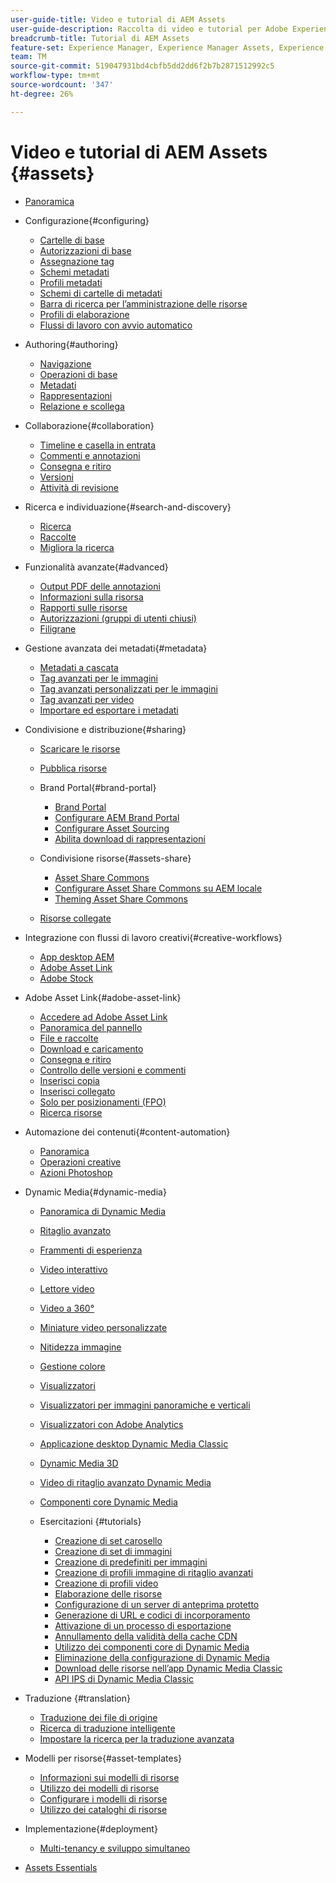 ```yaml
---
user-guide-title: Video e tutorial di AEM Assets
user-guide-description: Raccolta di video e tutorial per Adobe Experience Manager Assets.
breadcrumb-title: Tutorial di AEM Assets
feature-set: Experience Manager, Experience Manager Assets, Experience Manager Sites
team: TM
source-git-commit: 519047931bd4cbfb5dd2dd6f2b7b2871512992c5
workflow-type: tm+mt
source-wordcount: '347'
ht-degree: 26%

---
```



# Video e tutorial di AEM Assets {#assets}

+ [Panoramica](overview.md)

+ Configurazione{#configuring}
   + [Cartelle di base](configuring/baseline-folders.md)
   + [Autorizzazioni di base](configuring/baseline-permissions.md)
   + [Assegnazione tag](configuring/tagging.md)
   + [Schemi metadati](configuring/metadata-schemas.md)
   + [Profili metadati](configuring/metadata-profiles.md)
   + [Schemi di cartelle di metadati](configuring/metadata-folder-schemas.md)
   + [Barra di ricerca per l’amministrazione delle risorse](configuring/assets-admin-search-rail.md)
   + [Profili di elaborazione](configuring/processing-profiles.md)
   + [Flussi di lavoro con avvio automatico](configuring/auto-start-workflows.md)

+ Authoring{#authoring}
   + [Navigazione](./authoring/navigation.md)
   + [Operazioni di base](./authoring/basic-operations.md)
   + [Metadati](./authoring/metadata.md)
   + [Rappresentazioni](./authoring/renditions.md)
   + [Relazione e scollega](./authoring/relate-unrelate.md)

+ Collaborazione{#collaboration}
   + [Timeline e casella in entrata](./collaboration/timeline-and-inbox.md)
   + [Commenti e annotazioni](./collaboration/comments-and-annotations.md)
   + [Consegna e ritiro](./collaboration/check-in-and-check-out.md)
   + [Versioni](./collaboration/versions.md)
   + [Attività di revisione](./collaboration/review-task.md)

+ Ricerca e individuazione{#search-and-discovery}
   + [Ricerca](./search-and-discovery/search.md)
   + [Raccolte](./search-and-discovery/collections.md)
   + [Migliora la ricerca](./search-and-discovery/search-boost.md)

+ Funzionalità avanzate{#advanced}
   + [Output PDF delle annotazioni](./advanced/customizing-annotations-pdf-output.md)
   + [Informazioni sulla risorsa](./advanced/asset-insights-launch-tutorial.md)
   + [Rapporti sulle risorse](./advanced/asset-reports.md)
   + [Autorizzazioni (gruppi di utenti chiusi)](./advanced/closed-user-groups.md)
   + [Filigrane](./advanced/watermarks.md)

+ Gestione avanzata dei metadati{#metadata}
   + [Metadati a cascata](metadata/cascade-metadata-feature-video-use.md)
   + [Tag avanzati per le immagini](metadata/image-smart-tags.md)
   + [Tag avanzati personalizzati per le immagini](metadata/custom-smart-tags.md)
   + [Tag avanzati per video](metadata/video-smart-tags.md)
   + [Importare ed esportare i metadati](metadata/metadata-import-export.md)

+ Condivisione e distribuzione{#sharing}
   + [Scaricare le risorse](./sharing/download.md)
   + [Pubblica risorse](./sharing/publish.md)

   + Brand Portal{#brand-portal}
      + [Brand Portal](./sharing/brand-portal.md)
      + [Configurare AEM Brand Portal](brand-portal/configure.md)
      + [Configurare Asset Sourcing](brand-portal/configure-asset-sourcing.md)
      + [Abilita download di rappresentazioni](brand-portal/enable-renditions-download.md)
   + Condivisione risorse{#assets-share}
      + [Asset Share Commons](./sharing/asset-share-commons-user-experience-feature-video-understand.md)
      + [Configurare Asset Share Commons su AEM locale](./sharing/asset-share-commons-technical-video-setup.md)
      + [Theming Asset Share Commons](./sharing/asset-share-commons-feature-video-theming.md)
   + [Risorse collegate](./sharing/connected-assets.md)


+ Integrazione con flussi di lavoro creativi{#creative-workflows}
   + [App desktop AEM](./creative-workflows/aem-desktop-app.md)
   + [Adobe Asset Link](./creative-workflows/adobe-asset-link.md)
   + [Adobe Stock](./creative-workflows/adobe-stock.md)

+ Adobe Asset Link{#adobe-asset-link}
   + [Accedere ad Adobe Asset Link](./adobe-asset-link/launch-adobe-asset-link.md)
   + [Panoramica del pannello](./adobe-asset-link/panel-overview.md)
   + [File e raccolte](./adobe-asset-link/files-and-collections.md)
   + [Download e caricamento](./adobe-asset-link/download-and-upload.md)
   + [Consegna e ritiro](./adobe-asset-link/check-in-check-out.md)
   + [Controllo delle versioni e commenti](./adobe-asset-link/file-versioning-and-comments.md)
   + [Inserisci copia](./adobe-asset-link/place-copy.md)
   + [Inserisci collegato](./adobe-asset-link/place-linked.md)
   + [Solo per posizionamenti (FPO)](./adobe-asset-link/for-placement-only.md)
   + [Ricerca risorse](./adobe-asset-link/asset-search.md)

+ Automazione dei contenuti{#content-automation}
   + [Panoramica](./content-automation/overview.md)
   + [Operazioni creative](./content-automation/creative-operations.md)
   + [Azioni Photoshop](./content-automation/photoshop-actions.md)

+ Dynamic Media{#dynamic-media}
   + [Panoramica di Dynamic Media](dynamic-media/dynamic-media-overview-feature-video-use.md)
   + [Ritaglio avanzato](dynamic-media/smart-crop-feature-video-use.md)
   + [Frammenti di esperienza](dynamic-media/dynamic-media-experience-fragments-feature-video-use.md)
   + [Video interattivo](dynamic-media/dynamic-media-interactive-video-feature-video-use.md)
   + [Lettore video](dynamic-media/dynamic-media-video-player-feature-video-use.md)
   + [Video a 360°](dynamic-media/dynamic-media-360-video-custom-thumbnail-feature-video-use.md)
   + [Miniature video personalizzate](dynamic-media/dynamic-media-video-thumbnails-feature-video-use.md)
   + [Nitidezza immagine](dynamic-media/dynamic-media-image-sharpening-feature-video-use.md)
   + [Gestione colore](dynamic-media/dynamic-media-color-management-technical-video-setup.md)
   + [Visualizzatori](dynamic-media/dynamic-media-viewer-feature-video-understand.md)
   + [Visualizzatori per immagini panoramiche e verticali](dynamic-media/panorama-vertical-image-viewer-feature-video-use.md)
   + [Visualizzatori con Adobe Analytics](dynamic-media/dynamic-media-viewer-extension-use.md)
   + [Applicazione desktop Dynamic Media Classic](dynamic-media/dynamic-media-classic-desktop-application.md)
   + [Dynamic Media 3D](dynamic-media/dynamic-media-3d-feature-video.md)
   + [Video di ritaglio avanzato Dynamic Media](dynamic-media/dynamic-media-smart-crop-video.md)
   + [Componenti core Dynamic Media](dynamic-media/dynamic-media-core-components.md)

   + Esercitazioni {#tutorials}
      + [Creazione di set carosello](dynamic-media/tutorials/creating-different-kinds-of-sets-with-aem-dynamic-media-carousel-sets.md)
      + [Creazione di set di immagini](dynamic-media/tutorials/creating-different-kinds-of-sets-with-aem-dynamic-media-image-sets.md)
      + [Creazione di predefiniti per immagini](dynamic-media/tutorials/creating-image-presets.md)
      + [Creazione di profili immagine di ritaglio avanzati](dynamic-media/tutorials/creating-image-profile-smart-crop.md)
      + [Creazione di profili video](dynamic-media/tutorials/creating-video-profile-to-process-videos-in-dynamic-media.md)
      + [Elaborazione delle risorse](dynamic-media/tutorials/how-to-run-dam-update-asset-workflow-on-an-asset-with-dynamic-media-enabled.md)
      + [Configurazione di un server di anteprima protetto](dynamic-media/tutorials/adding-test-image-server-details-in-dynamic-media-for-secure-preview.md)
      + [Generazione di URL e codici di incorporamento](dynamic-media/tutorials/how-to-generate-public-url-or-embed-code-for-an-asset.md)
      + [Attivazione di un processo di esportazione](dynamic-media/tutorials/how-to-trigger-export-job-in-dynamic-media-during-submit-job-operation-parameter.md)
      + [Annullamento della validità della cache CDN](dynamic-media/tutorials/invalidating-the-cdn-cache-by-way-of-dynamic-media.md)
      + [Utilizzo dei componenti core di Dynamic Media](dynamic-media/tutorials/using-dm-components-on-site-page.md)
      + [Eliminazione della configurazione di Dynamic Media](dynamic-media/tutorials/deleting-dynamic-media-configuration.md)
      + [Download delle risorse nell’app Dynamic Media Classic](dynamic-media/tutorials/how-to-download-asset-in-dynamic-media-classic-app.md)
      + [API IPS di Dynamic Media Classic](dynamic-media/tutorials/introduction-to-dynamic-media-classic-ips-api.md)

+ Traduzione {#translation}
   + [Traduzione dei file di origine](translation/source-file-translation-feature-video-use.md)
   + [Ricerca di traduzione intelligente](translation/smart-translation-search-feature-video-use.md)
   + [Impostare la ricerca per la traduzione avanzata](translation/smart-translation-search-technical-video-setup.md)

+ Modelli per risorse{#asset-templates}
   + [Informazioni sui modelli di risorse](asset-templates/asset-templates-tutorial-understand.md)
   + [Utilizzo dei modelli di risorse](asset-templates/asset-templates-feature-video-use.md)
   + [Configurare i modelli di risorse](asset-templates/asset-templates-technical-video-setup.md)
   + [Utilizzo dei cataloghi di risorse](asset-templates/asset-catalog-template-feature-video-use.md)

+ Implementazione{#deployment}
   + [Multi-tenancy e sviluppo simultaneo](deployment/multitenancy-concurrent-article-understand.md)

+ [Assets Essentials](https://experienceleague.adobe.com/docs/experience-manager-learn/assets-essentials/overview.html)
